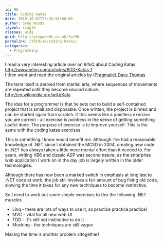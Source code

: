 ```yaml
---
id: 98
title: Coding Katas
date: 2010-10-07T23:35:52+00:00
author: Greg Woods
layout: single
classes: wide
guid: http://gregwoods.co.uk/?p=98
permalink: /2010/10/coding-katas/
categories:
  - Programming
---
```

I read a very interesting article over on InfoQ about Coding Katas. http://www.infoq.com/articles/BDD-Katas-1  
I then went and read the original articles by  [(Pragmatic) Dave Thomas](http://codekata.pragprog.com/)

The term itself is derived from martial arts, where sequences of movements are repeated until they become second nature. http://en.wikipedia.org/wiki/Kata

The idea for a programmer is that he sets out to build a self-contained project that is small and disposable. Once written, the project is binned and can be started again from scratch. If this seems like a pointless exercise you are correct - all exercise is pointless in the sense of getting something useful done. The purpose of exercise is to improve yourself. This is the same with the coding katas exercises.

This is something I know would benefit me. Although I've had a reasonable knowledge of .NET since I obtained the MCSD in 2004, creating new code in .NET has always taken a little more mental effort than it needed to. For years, writing VB6 and classic ASP was second nature, as the enterprise web application I work on in the day job is largely written in the older technologies.

Although there has now been a marked switch in emphasis at long last to .NET code at work, the job still involves a fair amount of bug fixing old code, slowing the time it takes for any new techniques to become instinctive.

So I need to work out some simple exercises to flex the following .NET muscles

  * Linq - there are lots of ways to use it, so practice practice practice!
  * MVC - vital for all new web UI
  * TDD - it's still not instinctive to do it
  * Mocking - the techniques are still vague

Making the time is another problem altogether!